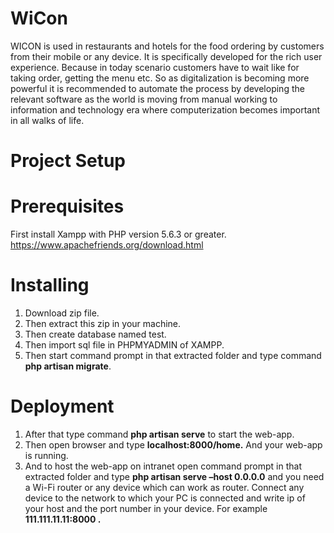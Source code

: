 # WiCon
WICON is used in restaurants and hotels for the food ordering by customers from their mobile or any device. It is specifically developed for the rich user experience. Because in today scenario customers have to wait like for taking order, getting the menu etc. So as digitalization is becoming more powerful it is recommended to automate the process by developing the relevant software as the world is moving from manual working to information and technology era where computerization becomes important in all walks of life. 
# Project Setup
# Prerequisites
First install Xampp with PHP version 5.6.3 or greater.
https://www.apachefriends.org/download.html
# Installing
1. Download zip file.
2. Then extract this zip in your machine.
3. Then create database named test.
4. Then import sql file in PHPMYADMIN of XAMPP.
5. Then start command prompt in that extracted folder and type command **php artisan migrate**.
# Deployment
1. After that type command **php artisan serve** to start the web-app.
2. Then open browser and type **localhost:8000/home.** And your web-app is running.
3. And to host the web-app on intranet open command prompt in that extracted folder and type **php artisan serve –host 0.0.0.0** and you need a Wi-Fi router or any device which can work as router. Connect any device to the network to which your PC is connected and write ip of your host and the port number in your device. For example **111.111.11.11:8000 .**
